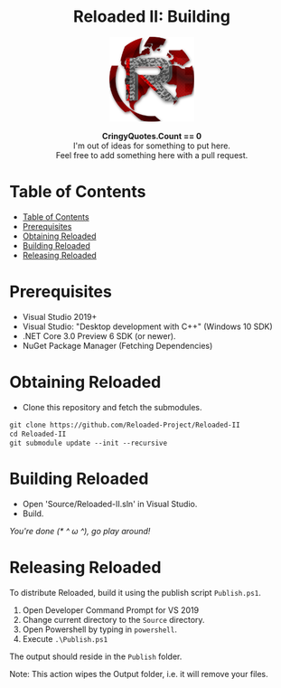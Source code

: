 <div align="center">
	<h1>Reloaded II: Building</h1>
	<img src="./Images/Reloaded/Reloaded Logo.png" width="150" align="center" />
	<br/> <br/>
	<strong>CringyQuotes.Count == 0</strong>
	<br/>
    I'm out of ideas for something to put here.
    <br/>
    Feel free to add something here with a pull request.
</div>

# Table of Contents

- [Table of Contents](#table-of-contents)
- [Prerequisites](#prerequisites)
- [Obtaining Reloaded](#obtaining-reloaded)
- [Building Reloaded](#building-reloaded)
- [Releasing Reloaded](#releasing-reloaded)

# Prerequisites

- Visual Studio 2019+
- Visual Studio: "Desktop development with C++" (Windows 10 SDK)
- .NET Core 3.0 Preview 6 SDK (or newer).
- NuGet Package Manager (Fetching Dependencies)

# Obtaining Reloaded
- Clone this repository and fetch the submodules.

```
git clone https://github.com/Reloaded-Project/Reloaded-II
cd Reloaded-II
git submodule update --init --recursive
```

# Building Reloaded

- Open 'Source/Reloaded-II.sln' in Visual Studio.
- Build.

*You're done (\* ^ ω ^), go play around!*

# Releasing Reloaded

To distribute Reloaded, build it using the publish script `Publish.ps1`.

1. Open Developer Command Prompt for VS 2019
2. Change current directory to the `Source` directory.
3. Open Powershell by typing in `powershell`.
4. Execute `.\Publish.ps1`

The output should reside in the `Publish` folder.

Note: This action wipes the Output folder, i.e. it will remove your files.